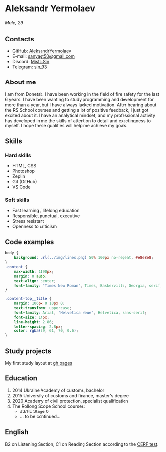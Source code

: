 # Aleksandr Yermolaev 
###### Male, 29
## Contacts
* GitHub: [AleksandrYermolaev](https://github.com/AleksandrYermolaev)
* E-mail: sanyagt50@gmail.com
* Discord: [Mista.Sin](https://discordapp.com/users/328286184348581893)
* Telegram: [sin_93](https://t.me/sin_93)
## About me
I am from Donetsk. I have been working in the field of fire safety for the last 6 years. I have been wanting to study programming and development for more than a year, but I have always lacked motivation. After hearing about the RS School courses and getting a lot of positive feedback, I just got excited about it. I have an analytical mindset, and my professional activity has developed in me the skills of attention to detail and exactingness to myself. I hope these qualities will help me achieve my goals.
## Skills
### Hard skills
   * HTML, CSS
   * Photoshop
   * Zeplin
   * Git (GitHub)
   * VS Code
### Soft skills
   * Fast learning / lifelong education
   * Responsible, punctual, executive
   * Stress resistant
   * Openness to criticism
## Code examples
```CSS
body {
    background: url(../img/lines.png) 50% 100px no-repeat, #e8e8e8;
}
.content {
    max-width: 1190px;
    margin: 0 auto;
    text-align: center;
    font-family: "Times New Roman", Times, Baskerville, Georgia, serif;
}

.content-top__title {
    margin: 106px 0 10px 0;
    text-transform: uppercase;
    font-family: Arial, "Helvetica Neue", Helvetica, sans-serif;
    font-size: 14px;
    line-height: 2.86;
    letter-spacing: 2.8px;
    color: rgba(39, 61, 70, 0.6);
}
```
## Study projects
My first study layout at [gh pages](https://aleksandryermolaev.github.io/study_first_layout/)
## Education
1) 2014 Ukraine Academy of сustoms, bachelor
2) 2015 University of customs and finance, master's degree
3) 2020 Аcademy of civil protection, specialist qualification
4) The Rollong Scope School courses:
      * JS/FE Stage 0
      * ... to be continued...
## English
B2 on Listening Section, C1 on Reading Section according to the [CERF test](https://www.efset.org/cert/fdFwvR).
